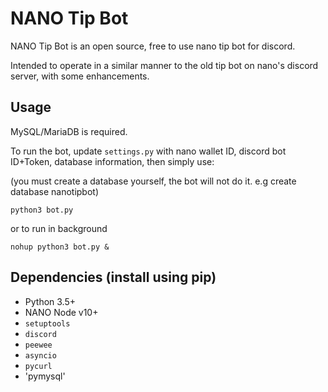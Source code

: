# NANO Tip Bot

NANO Tip Bot is an open source, free to use nano tip bot for discord.

Intended to operate in a similar manner to the old tip bot on nano's discord server, with some enhancements.

## Usage

MySQL/MariaDB is required.

To run the bot, update `settings.py` with nano wallet ID, discord bot ID+Token,  database information, then simply use:

(you must create a database yourself, the bot will not do it. e.g create database nanotipbot)

```
python3 bot.py
```

or to run in background

```
nohup python3 bot.py &
```

## Dependencies (install using pip)

- Python 3.5+
- NANO Node v10+
- `setuptools`
- `discord`
- `peewee`
- `asyncio`
- `pycurl`
- 'pymysql'
